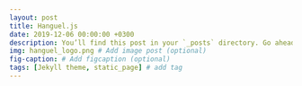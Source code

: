 ```yaml
---
layout: post
title: Hanguel.js
date: 2019-12-06 00:00:00 +0300
description: You’ll find this post in your `_posts` directory. Go ahead and edit it and re-build the site to see your changes. # Add post description (optional)
img: hanguel_logo.png # Add image post (optional)
fig-caption: # Add figcaption (optional)
tags: [Jekyll theme, static_page] # add tag
---
```


